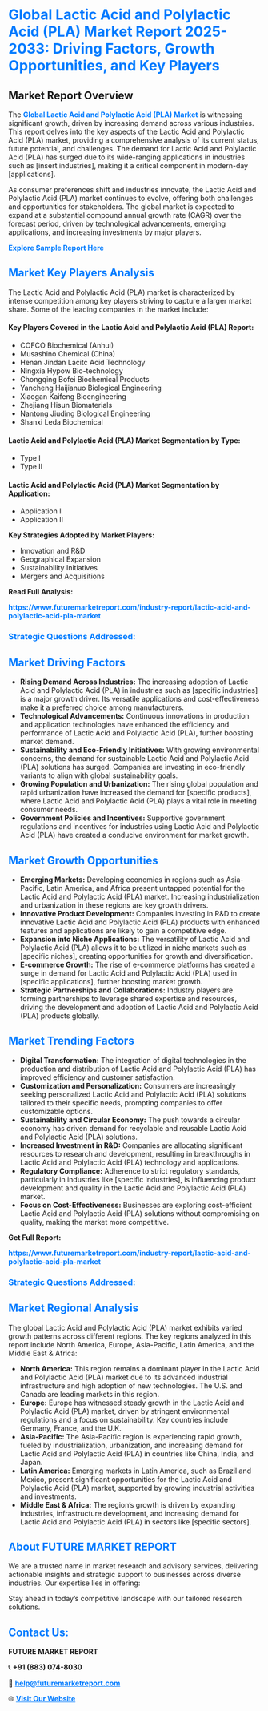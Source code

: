 <h1 style="color: #007BFF;">Global Lactic Acid and Polylactic Acid (PLA) Market Report 2025-2033: Driving Factors, Growth Opportunities, and Key Players</h1>

<section id="overview">
<h2>Market Report Overview</h2>
<p>The <a href="https://www.futuremarketreport.com/industry-report/lactic-acid-and-polylactic-acid-pla-market" style="color: #007BFF; text-decoration: none;"><strong>Global Lactic Acid and Polylactic Acid (PLA) Market</strong></a> is witnessing significant growth, driven by increasing demand across various industries. This report delves into the key aspects of the Lactic Acid and Polylactic Acid (PLA) market, providing a comprehensive analysis of its current status, future potential, and challenges. The demand for Lactic Acid and Polylactic Acid (PLA) has surged due to its wide-ranging applications in industries such as [insert industries], making it a critical component in modern-day [applications].</p>
<p>As consumer preferences shift and industries innovate, the Lactic Acid and Polylactic Acid (PLA) market continues to evolve, offering both challenges and opportunities for stakeholders. The global market is expected to expand at a substantial compound annual growth rate (CAGR) over the forecast period, driven by technological advancements, emerging applications, and increasing investments by major players.</p>
</section>

<section id="overview">
<p><a href="https://www.futuremarketreport.com/request-sample/reportId=88595" style="color: #007BFF; text-decoration: none;"><strong>Explore Sample Report Here</strong></a></p>
</section>

<section id="key-players">
<h2 style="color: #007BFF;">Market Key Players Analysis</h2>
<p>The Lactic Acid and Polylactic Acid (PLA) market is characterized by intense competition among key players striving to capture a larger market share. Some of the leading companies in the market include:</p>
<h4>Key Players Covered in the Lactic Acid and Polylactic Acid (PLA) Report:</h4>
<ul><li>COFCO Biochemical (Anhui)</li><li>Musashino Chemical (China)</li><li>Henan Jindan Lacitc Acid Technology</li><li>Ningxia Hypow Bio-technology</li><li>Chongqing Bofei Biochemical Products</li><li>Yancheng Haijianuo Biological Engineering</li><li>Xiaogan Kaifeng Bioengineering</li><li>Zhejiang Hisun Biomaterials</li><li>Nantong Jiuding Biological Engineering</li><li>Shanxi Leda Biochemical</li></ul>
<h4>Lactic Acid and Polylactic Acid (PLA) Market Segmentation by Type:</h4>
<ul><li>Type I</li><li>Type II</li></ul>

<h4>Lactic Acid and Polylactic Acid (PLA) Market Segmentation by Application:</h4>
<ul><li>Application I</li><li>Application II</li></ul>
<p><strong>Key Strategies Adopted by Market Players:</strong></p>
<ul>
<li>Innovation and R&D</li>
<li>Geographical Expansion</li>
<li>Sustainability Initiatives</li>
<li>Mergers and Acquisitions</li>
</ul>
</section>

<section>
<p><strong>Read Full Analysis: </strong></p><a href="https://www.futuremarketreport.com/industry-report/lactic-acid-and-polylactic-acid-pla-market" style="color: #007BFF; text-decoration: none;"><strong>https://www.futuremarketreport.com/industry-report/lactic-acid-and-polylactic-acid-pla-market</strong></a>
<h3 style="color: #007BFF;">Strategic Questions Addressed:</h3>
</section>

<section id="driving-factors">
<h2 style="color: #007BFF;">Market Driving Factors</h2>
<ul>
<li><strong>Rising Demand Across Industries:</strong> The increasing adoption of Lactic Acid and Polylactic Acid (PLA) in industries such as [specific industries] is a major growth driver. Its versatile applications and cost-effectiveness make it a preferred choice among manufacturers.</li>
<li><strong>Technological Advancements:</strong> Continuous innovations in production and application technologies have enhanced the efficiency and performance of Lactic Acid and Polylactic Acid (PLA), further boosting market demand.</li>
<li><strong>Sustainability and Eco-Friendly Initiatives:</strong> With growing environmental concerns, the demand for sustainable Lactic Acid and Polylactic Acid (PLA) solutions has surged. Companies are investing in eco-friendly variants to align with global sustainability goals.</li>
<li><strong>Growing Population and Urbanization:</strong> The rising global population and rapid urbanization have increased the demand for [specific products], where Lactic Acid and Polylactic Acid (PLA) plays a vital role in meeting consumer needs.</li>
<li><strong>Government Policies and Incentives:</strong> Supportive government regulations and incentives for industries using Lactic Acid and Polylactic Acid (PLA) have created a conducive environment for market growth.</li>
</ul>
</section>

<section id="growth-opportunities">
<h2 style="color: #007BFF;">Market Growth Opportunities</h2>
<ul>
<li><strong>Emerging Markets:</strong> Developing economies in regions such as Asia-Pacific, Latin America, and Africa present untapped potential for the Lactic Acid and Polylactic Acid (PLA) market. Increasing industrialization and urbanization in these regions are key growth drivers.</li>
<li><strong>Innovative Product Development:</strong> Companies investing in R&D to create innovative Lactic Acid and Polylactic Acid (PLA) products with enhanced features and applications are likely to gain a competitive edge.</li>
<li><strong>Expansion into Niche Applications:</strong> The versatility of Lactic Acid and Polylactic Acid (PLA) allows it to be utilized in niche markets such as [specific niches], creating opportunities for growth and diversification.</li>
<li><strong>E-commerce Growth:</strong> The rise of e-commerce platforms has created a surge in demand for Lactic Acid and Polylactic Acid (PLA) used in [specific applications], further boosting market growth.</li>
<li><strong>Strategic Partnerships and Collaborations:</strong> Industry players are forming partnerships to leverage shared expertise and resources, driving the development and adoption of Lactic Acid and Polylactic Acid (PLA) products globally.</li>
</ul>
</section>

<section id="trending-factors">
<h2 style="color: #007BFF;">Market Trending Factors</h2>
<ul>
<li><strong>Digital Transformation:</strong> The integration of digital technologies in the production and distribution of Lactic Acid and Polylactic Acid (PLA) has improved efficiency and customer satisfaction.</li>
<li><strong>Customization and Personalization:</strong> Consumers are increasingly seeking personalized Lactic Acid and Polylactic Acid (PLA) solutions tailored to their specific needs, prompting companies to offer customizable options.</li>
<li><strong>Sustainability and Circular Economy:</strong> The push towards a circular economy has driven demand for recyclable and reusable Lactic Acid and Polylactic Acid (PLA) solutions.</li>
<li><strong>Increased Investment in R&D:</strong> Companies are allocating significant resources to research and development, resulting in breakthroughs in Lactic Acid and Polylactic Acid (PLA) technology and applications.</li>
<li><strong>Regulatory Compliance:</strong> Adherence to strict regulatory standards, particularly in industries like [specific industries], is influencing product development and quality in the Lactic Acid and Polylactic Acid (PLA) market.</li>
<li><strong>Focus on Cost-Effectiveness:</strong> Businesses are exploring cost-efficient Lactic Acid and Polylactic Acid (PLA) solutions without compromising on quality, making the market more competitive.</li>
</ul>
</section>

<section>
<p><strong>Get Full Report: </strong></p><a href="https://www.futuremarketreport.com/industry-report/lactic-acid-and-polylactic-acid-pla-market" style="color: #007BFF; text-decoration: none;"><strong>https://www.futuremarketreport.com/industry-report/lactic-acid-and-polylactic-acid-pla-market</strong></a>
<h3 style="color: #007BFF;">Strategic Questions Addressed:</h3>
</section>


<section id="regional-analysis">
<h2 style="color: #007BFF;">Market Regional Analysis</h2>
<p>The global Lactic Acid and Polylactic Acid (PLA) market exhibits varied growth patterns across different regions. The key regions analyzed in this report include North America, Europe, Asia-Pacific, Latin America, and the Middle East & Africa:</p>
<ul>
<li><strong>North America:</strong> This region remains a dominant player in the Lactic Acid and Polylactic Acid (PLA) market due to its advanced industrial infrastructure and high adoption of new technologies. The U.S. and Canada are leading markets in this region.</li>
<li><strong>Europe:</strong> Europe has witnessed steady growth in the Lactic Acid and Polylactic Acid (PLA) market, driven by stringent environmental regulations and a focus on sustainability. Key countries include Germany, France, and the U.K.</li>
<li><strong>Asia-Pacific:</strong> The Asia-Pacific region is experiencing rapid growth, fueled by industrialization, urbanization, and increasing demand for Lactic Acid and Polylactic Acid (PLA) in countries like China, India, and Japan.</li>
<li><strong>Latin America:</strong> Emerging markets in Latin America, such as Brazil and Mexico, present significant opportunities for the Lactic Acid and Polylactic Acid (PLA) market, supported by growing industrial activities and investments.</li>
<li><strong>Middle East & Africa:</strong> The region’s growth is driven by expanding industries, infrastructure development, and increasing demand for Lactic Acid and Polylactic Acid (PLA) in sectors like [specific sectors].</li>
</ul>
</section>

<footer>
<h2 style="color: #007BFF;">About FUTURE MARKET REPORT</h2>
<p>We are a trusted name in market research and advisory services, delivering actionable insights and strategic support to businesses across diverse industries. Our expertise lies in offering:</p>

<p>Stay ahead in today’s competitive landscape with our tailored research solutions.</p>

<h2 style="color: #007BFF;">Contact Us:</h2>
<p><strong>FUTURE MARKET REPORT</strong></p>
<p>📞 <strong>+91 (883) 074-8030</strong></p>
<p>📧 <strong><a href="mailto:help@futuremarketreport.com" style="color: #007BFF;">help@futuremarketreport.com</a></strong></p>
<p>🌐 <strong><a href="https://www.futuremarketreport.com/" style="color: #007BFF;">Visit Our Website</a></strong></p>
</footer>